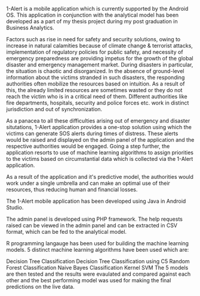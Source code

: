 

1-Alert is a mobile application which is currently supported by the Android OS. This application in conjunction with the analytical model has been developed as a part of my thesis project during my post graduation in Business Analytics.

Factors such as rise in need for safety and security solutions, owing to increase in natural calamities because of climate change & terrorist attacks, implementation of regulatory policies for public safety, and necessity of emergency preparedness are providing impetus for the growth of the global disaster and emergency management market. During disasters in particular, the situation is chaotic and disorganized. In the absence of ground-level information about the victims stranded in such disasters, the responding authorities often mobilize the resources based on intuition. As a result of this, the already limited resources are sometimes wasted or they do not reach the victim who is in a critical need of them. Different authorities like fire departments, hospitals, security and police forces etc. work in distinct jurisdiction and out of synchronization.

As a panacea to all these difficulties arising out of emergency and disaster situtations, 1-Alert application provides a one-stop solution using which the victims can generate SOS alerts during times of distress. These alerts would be raised and displayed on the admin panel of the application and the respective authorities would be engaged. Going a step further, the application resorts to use of machine learning algorithms to assign priorities to the victims based on circumstantial data which is collected via the 1-Alert application.

As a result of the application and it's predictive model, the authorities would work under a single umbrella and can make an optimal use of their resources, thus reducing human and financial losses.

The 1-Alert mobile application has been developed using Java in Android Studio.

The admin panel is developed using PHP framework. The help requests raised can be viewed in the admin panel and can be extracted in CSV format, which can be fed to the analytical model.

R programming langauge has been used for building the machine learning models. 5 distinct machine learning algorithms have been used which are:

Decision Tree Classification
Decision Tree Classification using C5
Random Forest Classification
Naive Bayes Classification
Kernel SVM
The 5 models are then tested and the results were evaulated and compared against each other and the best performing model was used for making the final predictions on the live data.
